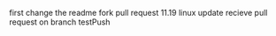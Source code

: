 first change the readme 
fork pull request 
11.19 linux update
recieve pull request on branch testPush

